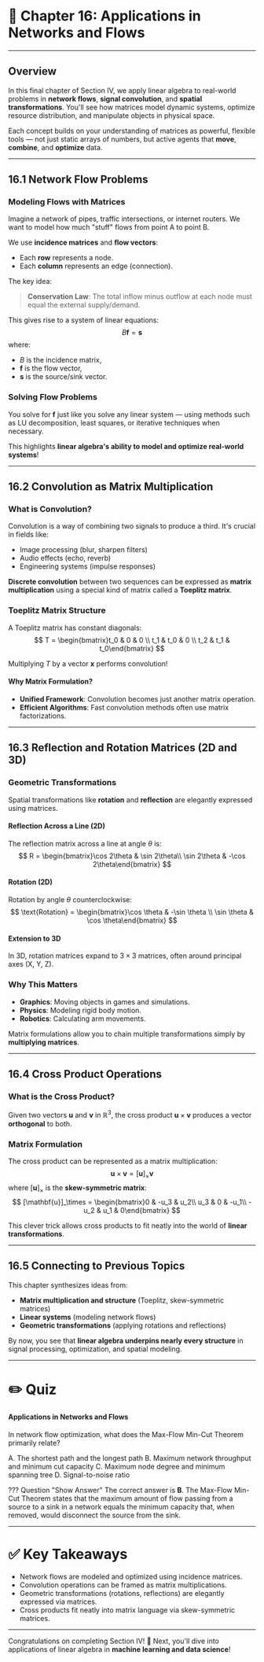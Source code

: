 # 📖 Chapter 16: Applications in Networks and Flows

---

## Overview

In this final chapter of Section IV, we apply linear algebra to real-world problems in **network flows**, **signal convolution**, and **spatial transformations**. You'll see how matrices model dynamic systems, optimize resource distribution, and manipulate objects in physical space.

Each concept builds on your understanding of matrices as powerful, flexible tools — not just static arrays of numbers, but active agents that **move**, **combine**, and **optimize** data.

---

## 16.1 Network Flow Problems

### Modeling Flows with Matrices

Imagine a network of pipes, traffic intersections, or internet routers. We want to model how much "stuff" flows from point A to point B.

We use **incidence matrices** and **flow vectors**:
- Each **row** represents a node.
- Each **column** represents an edge (connection).

The key idea:
> **Conservation Law**: The total inflow minus outflow at each node must equal the external supply/demand.

This gives rise to a system of linear equations:
$$
B \mathbf{f} = \mathbf{s}
$$
where:
- $B$ is the incidence matrix,
- $\mathbf{f}$ is the flow vector,
- $\mathbf{s}$ is the source/sink vector.

### Solving Flow Problems
You solve for $\mathbf{f}$ just like you solve any linear system — using methods such as LU decomposition, least squares, or iterative techniques when necessary.

This highlights **linear algebra's ability to model and optimize real-world systems**!

---

## 16.2 Convolution as Matrix Multiplication

### What is Convolution?
Convolution is a way of combining two signals to produce a third. It's crucial in fields like:
- Image processing (blur, sharpen filters)
- Audio effects (echo, reverb)
- Engineering systems (impulse responses)

**Discrete convolution** between two sequences can be expressed as **matrix multiplication** using a special kind of matrix called a **Toeplitz matrix**.

### Toeplitz Matrix Structure
A Toeplitz matrix has constant diagonals:
$$
T = \begin{bmatrix}t_0 & 0 & 0 \\ t_1 & t_0 & 0 \\ t_2 & t_1 & t_0\end{bmatrix}
$$

Multiplying $T$ by a vector $\mathbf{x}$ performs convolution!

#### Why Matrix Formulation?
- **Unified Framework**: Convolution becomes just another matrix operation.
- **Efficient Algorithms**: Fast convolution methods often use matrix factorizations.

---

## 16.3 Reflection and Rotation Matrices (2D and 3D)

### Geometric Transformations
Spatial transformations like **rotation** and **reflection** are elegantly expressed using matrices.

#### Reflection Across a Line (2D)
The reflection matrix across a line at angle $\theta$ is:
$$
R = \begin{bmatrix}\cos 2\theta & \sin 2\theta\\ \sin 2\theta & -\cos 2\theta\end{bmatrix}
$$

#### Rotation (2D)
Rotation by angle $\theta$ counterclockwise:
$$
\text{Rotation} = \begin{bmatrix}\cos \theta & -\sin \theta \\ \sin \theta & \cos \theta\end{bmatrix}
$$

#### Extension to 3D
In 3D, rotation matrices expand to $3 \times 3$ matrices, often around principal axes (X, Y, Z).

### Why This Matters
- **Graphics**: Moving objects in games and simulations.
- **Physics**: Modeling rigid body motion.
- **Robotics**: Calculating arm movements.

Matrix formulations allow you to chain multiple transformations simply by **multiplying matrices**.

---

## 16.4 Cross Product Operations

### What is the Cross Product?
Given two vectors $\mathbf{u}$ and $\mathbf{v}$ in $\mathbb{R}^3$, the cross product $\mathbf{u} \times \mathbf{v}$ produces a vector **orthogonal** to both.

### Matrix Formulation
The cross product can be represented as a matrix multiplication:
$$
\mathbf{u} \times \mathbf{v} = [\mathbf{u}]_\times \mathbf{v}
$$
where $[\mathbf{u}]_\times$ is the **skew-symmetric matrix**:
$$
[\mathbf{u}]_\times = \begin{bmatrix}0 & -u_3 & u_2\\ u_3 & 0 & -u_1\\ -u_2 & u_1 & 0\end{bmatrix}
$$

This clever trick allows cross products to fit neatly into the world of **linear transformations**.

---

## 16.5 Connecting to Previous Topics

This chapter synthesizes ideas from:
- **Matrix multiplication and structure** (Toeplitz, skew-symmetric matrices)
- **Linear systems** (modeling network flows)
- **Geometric transformations** (applying rotations and reflections)

By now, you see that **linear algebra underpins nearly every structure** in signal processing, optimization, and spatial modeling.

---

# ✏️ Quiz

#### Applications in Networks and Flows

In network flow optimization, what does the Max-Flow Min-Cut Theorem primarily relate?

<div class="upper-alpha" markdown>
A. The shortest path and the longest path  
B. Maximum network throughput and minimum cut capacity  
C. Maximum node degree and minimum spanning tree  
D. Signal-to-noise ratio  
</div>

??? Question "Show Answer"
    The correct answer is **B**. The Max-Flow Min-Cut Theorem states that the maximum amount of flow passing from a source to a sink in a network equals the minimum capacity that, when removed, would disconnect the source from the sink.

---

# ✅ Key Takeaways
- Network flows are modeled and optimized using incidence matrices.
- Convolution operations can be framed as matrix multiplications.
- Geometric transformations (rotations, reflections) are elegantly expressed via matrices.
- Cross products fit neatly into matrix language via skew-symmetric matrices.

---

Congratulations on completing Section IV! 🚀 Next, you'll dive into applications of linear algebra in **machine learning and data science**!
